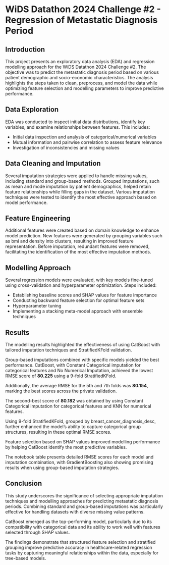 # WiDS Datathon 2024 Challenge #2 - Regression of Metastatic Diagnosis Period
## Introduction
This project presents an exploratory data analysis (EDA) and regression modelling approach for the WiDS Datathon 2024 Challenge #2. The objective was to predict the metastatic diagnosis period based on various patient demographic and socio-economic characteristics. The analysis highlights the steps taken to clean, preprocess, and model the data while optimizing feature selection and modelling parameters to improve predictive performance.

## Data Exploration
EDA was conducted to inspect initial data distributions, identify key variables, and examine relationships between features. This includes:

- Initial data inspection and analysis of categorical/numerical variables
- Mutual information and pairwise correlation to assess feature relevance
- Investigation of inconsistencies and missing values
  
## Data Cleaning and Imputation
Several imputation strategies were applied to handle missing values, including standard and group-based methods. Grouped imputations, such as mean and mode imputation by patient demographics, helped retain feature relationships while filling gaps in the dataset. Various imputation techniques were tested to identify the most effective approach based on model performance.

## Feature Engineering
Additional features were created based on domain knowledge to enhance model prediction. New features were generated by grouping variables such as bmi and density into clusters, resulting in improved feature representation. Before imputation, redundant features were removed, facilitating the identification of the most effective imputation methods.

## Modelling Approach
Several regression models were evaluated, with key models fine-tuned using cross-validation and hyperparameter optimization. Steps included:

- Establishing baseline scores and SHAP values for feature importance
- Conducting backward feature selection for optimal feature sets
- Hyperparameter tuning
- Implementing a stacking meta-model approach with ensemble techniques
  
## Results

The modelling results highlighted the effectiveness of using CatBoost with tailored imputation techniques and StratifiedKFold validation.

Group-based imputations combined with specific models yielded the best performance. CatBoost, with Constant Categorical imputation for categorical features and No Numerical Imputation, achieved the lowest RMSE score of **80.225** using a 9-fold StratifiedKFold.

Additionally, the average RMSE for the 5th and 7th folds was **80.154**, marking the best scores across the private validation.

The second-best score of **80.182** was obtained by using Constant Categorical imputation for categorical features and KNN for numerical features.

Using 9-fold StratifiedKFold, grouped by breast_cancer_diagnosis_desc, further enhanced the model’s ability to capture categorical group structures, resulting in these optimal RMSE scores.

Feature selection based on SHAP values improved modelling performance by helping CatBoost identify the most predictive variables.

The notebook table presents detailed RMSE scores for each model and imputation combination, with GradientBoosting also showing promising results when using group-based imputation strategies.

## Conclusion
This study underscores the significance of selecting appropriate imputation techniques and modelling approaches for predicting metastatic diagnosis periods. Combining standard and group-based imputations was particularly effective for handling datasets with diverse missing value patterns. 

CatBoost emerged as the top-performing model, particularly due to its compatibility with categorical data and its ability to work well with features selected through SHAP values. 

The findings demonstrate that structured feature selection and stratified grouping improve predictive accuracy in healthcare-related regression tasks by capturing meaningful relationships within the data, especially for tree-based models.
